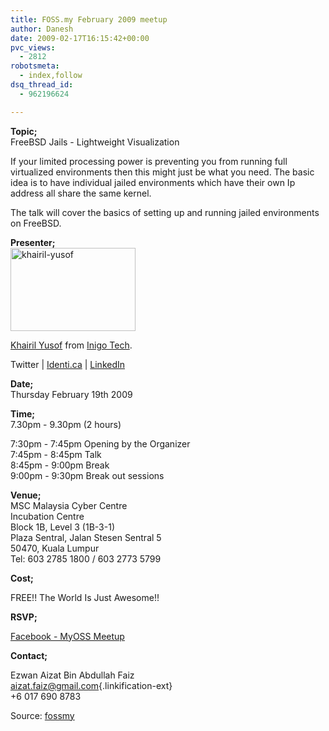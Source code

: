 ```yaml
---
title: FOSS.my February 2009 meetup
author: Danesh
date: 2009-02-17T16:15:42+00:00
pvc_views:
  - 2812
robotsmeta:
  - index,follow
dsq_thread_id:
  - 962196624

---
```

**Topic;**  
FreeBSD Jails - Lightweight Visualization

If your limited processing power is preventing you from running full virtualized environments then this might just be what you need. The basic idea is to have individual jailed environments which have their own Ip address all share the same kernel.

The talk will cover the basics of setting up and running jailed environments on FreeBSD.

**Presenter;**  
<img loading="lazy" class="alignnone size-full wp-image-1283" title="khairil-yusof" src="/wp-content/uploads/2009/02/khairil-yusof.jpeg" alt="khairil-yusof" width="200" height="133" /> 

 [Khairil Yusof][1] from [Inigo Tech][2].

Twitter | [Identi.ca][3] | [LinkedIn][4]

**Date;**  
Thursday February 19th 2009

**Time;**  
7.30pm - 9.30pm (2 hours)

7:30pm - 7:45pm Opening by the Organizer  
7:45pm - 8:45pm Talk  
8:45pm - 9:00pm Break  
9:00pm - 9:30pm Break out sessions

**Venue;**  
MSC Malaysia Cyber Centre  
Incubation Centre  
Block 1B, Level 3 (1B-3-1)  
Plaza Sentral, Jalan Stesen Sentral 5  
50470, Kuala Lumpur  
Tel: 603 2785 1800 / 603 2773 5799

**Cost;**

FREE!! The World Is Just Awesome!!

**RSVP;**

[Facebook - MyOSS Meetup][5]

**Contact;**

Ezwan Aizat Bin Abdullah Faiz  
[aizat.faiz@gmail.com][6]{.linkification-ext}  
+6 017 690 8783

Source: [fossmy][7]

 [1]: http://kaeru.my/
 [2]: http://inigo-tech.com/
 [3]: http://identi.ca/kaeru
 [4]: http://www.linkedin.com/in/khairil
 [5]: http://www.facebook.com/event.php?eid=53714671919
 [6]: mailto:aizat.faiz@gmail.com "Linkification: mailto:aizat.faiz@gmail.com"
 [7]: http://foss.org.my/meetups/